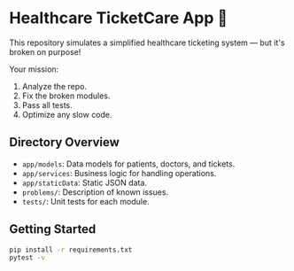 # Healthcare TicketCare App 🏥

This repository simulates a simplified healthcare ticketing system — but it's broken on purpose!

Your mission:
1. Analyze the repo.
2. Fix the broken modules.
3. Pass all tests.
4. Optimize any slow code.

## Directory Overview
- `app/models`: Data models for patients, doctors, and tickets.
- `app/services`: Business logic for handling operations.
- `app/staticData`: Static JSON data.
- `problems/`: Description of known issues.
- `tests/`: Unit tests for each module.

## Getting Started
```bash
pip install -r requirements.txt
pytest -v
